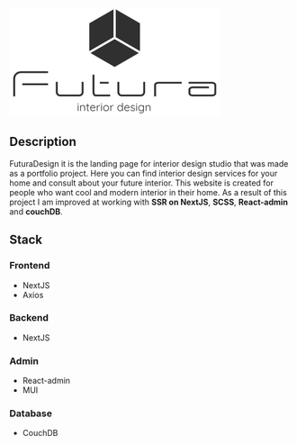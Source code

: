 <picture>
  <source media="(prefers-color-scheme: dark)" srcset="https://github.com/PartySoonXd/HistArts/blob/master/client/src/assets/images/Logo.png">
  <source media="(prefers-color-scheme: light)" srcset="https://github.com/PartySoonXd/HistArts/blob/master/client/src/assets/images/Logo-dark.svg">
  <img alt="HistArts logo" src="https://github.com/PartySoonXd/FuturaDesign/blob/master/app/public/images/Logo.svg">
</picture>

## Description
FuturaDesign it is the landing page for interior design studio that was made as a portfolio project. Here you can find interior design services for your home and consult about your future interior. This website is created for people who want cool and modern interior in their home. As a result of this project I am improved at working with **SSR on NextJS**, **SCSS**, **React-admin** and **couchDB**.
## Stack
### Frontend
- NextJS
- Axios
### Backend
- NextJS
### Admin 
- React-admin
- MUI
### Database
- CouchDB
